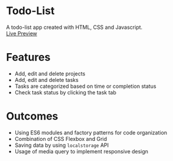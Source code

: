 # Todo-List
A todo-list app created with HTML, CSS and Javascript. <br>
[Live Preview](https://hugolyy420.github.io/Todo-List/)
# Features
- Add, edit and delete projects
- Add, edit and delete tasks
- Tasks are categorized based on time or completion status
- Check task status by clicking the task tab
# Outcomes
- Using ES6 modules and factory patterns for code organization
- Combination of CSS Flexbox and Grid
- Saving data by using `localstorage` API
- Usage of media query to implement responsive design
